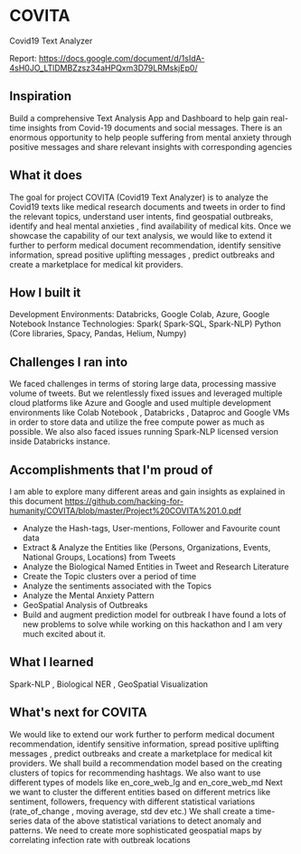 # COVITA
Covid19 Text Analyzer

Report: https://docs.google.com/document/d/1sIdA-4sH0JO_LTlDMBZzsz34aHPQxm3D79LRMskjEp0/


## Inspiration
Build a comprehensive Text Analysis App and Dashboard to help gain real-time insights from Covid-19 documents and social messages. There is an enormous opportunity to help people suffering from mental anxiety through positive messages and share relevant insights with corresponding agencies

## What it does
The goal for project COVITA (Covid19 Text Analyzer) is to analyze the Covid19 texts like
medical research documents and tweets in order to find the relevant topics, understand user
intents, find geospatial outbreaks, identify and heal mental anxieties , find availability of medical
kits. Once we showcase the capability of our text analysis, we would like to extend it further to
perform medical document recommendation, identify sensitive information, spread positive
uplifting messages , predict outbreaks and create a marketplace for medical kit providers.

## How I built it
Development Environments:  Databricks, Google Colab, Azure, Google Notebook Instance 
Technologies: Spark( Spark-SQL,  Spark-NLP)  Python (Core libraries, Spacy, Pandas, Helium, Numpy) 

## Challenges I ran into

We faced challenges in terms of storing large data, processing massive volume of tweets. But we relentlessly fixed issues and leveraged multiple cloud platforms like Azure and Google and used multiple development environments like Colab Notebook , Databricks , Dataproc and Google VMs in order to store data and utilize the free compute power as much as possible.
We also also faced issues running Spark-NLP licensed version inside Databricks instance. 

## Accomplishments that I'm proud of

I am able to explore many different areas and gain insights as explained in this document https://github.com/hacking-for-humanity/COVITA/blob/master/Project%20COVITA%201.0.pdf
- Analyze the Hash-tags, User-mentions, Follower and Favourite count data
- Extract & Analyze the Entities like (Persons, Organizations, Events, National Groups,
Locations) from Tweets
- Analyze the Biological Named Entities in Tweet and Research Literature
- Create the Topic clusters over a period of time
- Analyze the sentiments associated with the Topics
- Analyze the Mental Anxiety Pattern
- GeoSpatial Analysis of Outbreaks
- Build and augment prediction model for outbreak
I have found a lots of new problems to solve while working on this hackathon and I am very much excited about it.


## What I learned

Spark-NLP , Biological NER , GeoSpatial Visualization

## What's next for COVITA
We would like to extend our work further to perform medical document recommendation, identify sensitive information, spread positive uplifting messages , predict outbreaks and create a marketplace for medical kit providers.
We shall build a recommendation model based on the creating clusters of topics for recommending hashtags.
We also want to use different types of models like en_core_web_lg and en_core_web_md
Next we want to cluster the different entities based on different metrics like sentiment, followers, frequency with different statistical variations (rate_of_change , moving average, std dev etc.)
We shall create a time-series data of the above statistical variations to detect anomaly and patterns.
We need to create more sophisticated geospatial maps by correlating infection rate with outbreak locations 
